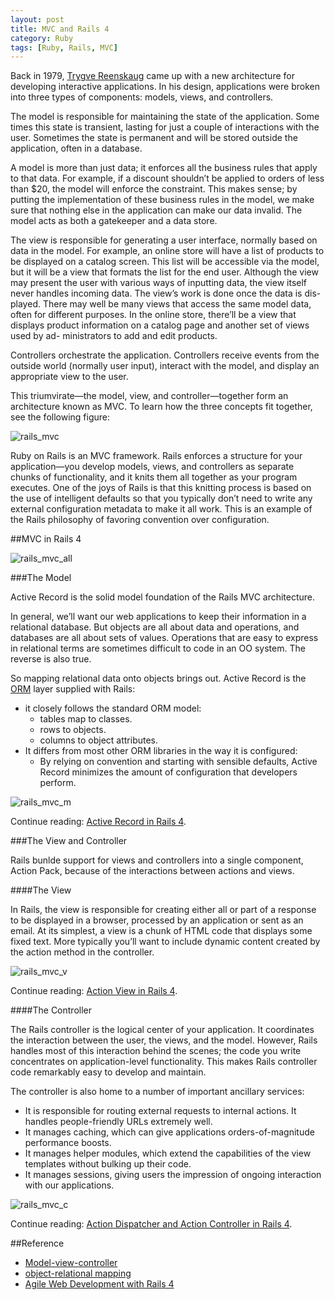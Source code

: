 ```yaml
---
layout: post
title: MVC and Rails 4
category: Ruby
tags: [Ruby, Rails, MVC]
---
```


Back in 1979, [Trygve Reenskaug](http://en.wikipedia.org/wiki/Trygve_Reenskaug) came up with a new architecture for developing interactive applications. In his design, applications were broken into three types of components: models, views, and controllers.

The model is responsible for maintaining the state of the application. Some times this state is transient, lasting for just a couple of interactions with the user. Sometimes the state is permanent and will be stored outside the application, often in a database.

A model is more than just data; it enforces all the business rules that apply to that data. For example, if a discount shouldn’t be applied to orders of less than $20, the model will enforce the constraint. This makes sense; by putting the implementation of these business rules in the model, we make sure that nothing else in the application can make our data invalid. The model acts as both a gatekeeper and a data store.

The view is responsible for generating a user interface, normally based on data in the model. For example, an online store will have a list of products to be displayed on a catalog screen. This list will be accessible via the model, but it will be a view that formats the list for the end user. Although the view may  present  the  user  with  various  ways  of  inputting  data,  the  view  itself never handles incoming data. The view’s work is done once the data is dis- played. There may well be many views that access the same model data, often for different purposes. In the online store, there’ll be a view that displays product information on a catalog page and another set of views used by ad- ministrators to add and edit products.

Controllers orchestrate the application. Controllers receive events from the outside world (normally user input), interact with the model, and display an appropriate view to the user.

This triumvirate—the model, view, and controller—together form an architecture known as MVC. To learn how the three concepts fit together, see the following figure:

![rails_mvc](http://dylanninin.com/assets/images/2013/rails/rails_mvc.png)

Ruby on Rails is an MVC framework. Rails enforces a structure for your application—you develop models, views, and controllers as separate chunks of functionality, and it knits them all together as your program executes. One of the joys of Rails is that this knitting process is based on the use of intelligent defaults so that you typically don’t need to write any external configuration metadata to make it all work. This is an example of the Rails philosophy of favoring convention over configuration.

##MVC in Rails 4

![rails_mvc_all](http://dylanninin.com/assets/images/2013/rails/rails_mvc_all.png)

###The Model

Active Record is the solid model foundation of the Rails MVC architecture.

In general, we’ll want our web applications to keep their information in a relational database. But objects are all about data and operations, and databases are all about sets of values. Operations that are easy to express in relational terms are sometimes difficult to code in an OO system. The reverse is also true. 

So mapping relational data onto objects brings out. Active Record is the [ORM](http://en.wikipedia.org/wiki/Object-relational_mapping) layer supplied with Rails:

* it closely follows the standard ORM model: 
    * tables map to classes.
    * rows to objects.
    * columns to object attributes.
* It differs from most other ORM libraries in the way it is configured:
    * By relying on convention and starting with sensible defaults, Active Record minimizes the amount of configuration that developers perform.

![rails_mvc_m](http://dylanninin.com/assets/images/2013/rails/rails_mvc_m.png)
    
Continue reading: [Active Record in Rails 4](http://dylanninin.com/blog/2013/11/25/rails4_ar.html).
    
###The View and Controller

Rails bunlde support for views and controllers into a single component, Action Pack, because of the interactions between actions and views.

####The View

In Rails, the view is responsible for creating either all or part of a response to be displayed in a browser, processed by an application or sent as an email. At its simplest, a view is a chunk of HTML code that displays some fixed text. More typically you’ll want to include dynamic content created by the action method in the controller.

![rails_mvc_v](http://dylanninin.com/assets/images/2013/rails/rails_mvc_v.png)

Continue reading: [Action View in Rails 4](http://dylanninin.com/blog/2013/11/26/rails4_av.html).

####The Controller

The Rails controller is the logical center of your application. It coordinates the interaction between the user, the views, and the model. However, Rails handles most of this interaction behind the scenes; the code you write concentrates on application-level functionality. This makes Rails controller code remarkably easy to develop and maintain.

The controller is also home to a number of important ancillary services:

* It is responsible for routing external requests to internal actions. It handles people-friendly URLs extremely well.
* It manages caching, which can give applications orders-of-magnitude performance boosts.
* It manages helper modules, which extend the capabilities of the view templates without bulking up their code.
* It manages sessions, giving users the impression of ongoing interaction with our applications.

![rails_mvc_c](http://dylanninin.com/assets/images/2013/rails/rails_mvc_c.png)

Continue reading: [Action Dispatcher and Action Controller in Rails 4](http://dylanninin.com/blog/2013/11/26/rails4_ad_ac.html).

##Reference

* [Model-view-controller](http://en.wikipedia.org/wiki/Model%E2%80%93view%E2%80%93controller)
* [object-relational mapping](http://en.wikipedia.org/wiki/Object-relational_mapping)
* [Agile Web Development with Rails 4](http://book.douban.com/subject/24718727/)